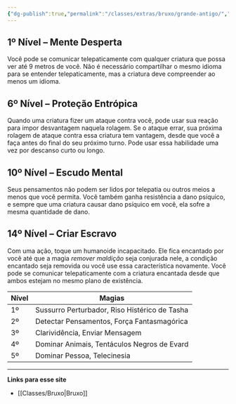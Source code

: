 ```yaml
---
{"dg-publish":true,"permalink":"/classes/extras/bruxo/grande-antigo/","created":"2024-08-17T10:43:44.268-03:00","updated":"2024-07-28T22:15:01.071-03:00"}
---
```



## 1º Nível – Mente Desperta
Você pode se comunicar telepaticamente com qualquer criatura que possa ver até 9 metros de você. Não é necessário compartilhar o mesmo idioma para se entender telepaticamente, mas a criatura deve compreender ao menos um idioma.

## 6º Nível – Proteção Entrópica
Quando uma criatura fizer um ataque contra você, pode usar sua reação para impor desvantagem naquela rolagem. Se o ataque errar, sua próxima rolagem de ataque contra essa criatura tem vantagem, desde que você a faça antes do final do seu próximo turno. Pode usar essa habilidade uma vez por descanso curto ou longo.

## 10º Nível – Escudo Mental
Seus pensamentos não podem ser lidos por telepatia ou outros meios a menos que você permita. Você também ganha resistência a dano psíquico, e sempre que uma criatura causar dano psíquico em você, ela sofre a mesma quantidade de dano.

## 14º Nível – Criar Escravo
Com uma ação, toque um humanoide incapacitado. Ele fica encantado por você até que a magia *remover maldição* seja conjurada nele, a condição encantado seja removida ou você use essa característica novamente. Você pode se comunicar telepaticamente com a criatura encantada desde que ambos estejam no mesmo plano de existência.

| **Nível** | **Magias**                         |
|-----------|------------------------------------|
| 1º        | Sussurro Perturbador, Riso Histérico de Tasha |
| 2º        | Detectar Pensamentos, Força Fantasmagórica |
| 3º        | Clarividência, Enviar Mensagem      |
| 4º        | Dominar Animais, Tentáculos Negros de Evard |
| 5º        | Dominar Pessoa, Telecinesia         |
___
**Links para esse site**  
- [[Classes/Bruxo\|Bruxo]]
